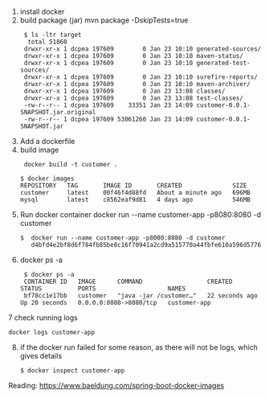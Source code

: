 
1. install docker
2. build package (jar)
   mvn package -DskipTests=true
   ``` 
    $ ls -ltr target
     total 51860
    drwxr-xr-x 1 dcpea 197609        0 Jan 23 10:10 generated-sources/
    drwxr-xr-x 1 dcpea 197609        0 Jan 23 10:10 maven-status/
    drwxr-xr-x 1 dcpea 197609        0 Jan 23 10:10 generated-test-sources/
    drwxr-xr-x 1 dcpea 197609        0 Jan 23 10:10 surefire-reports/
    drwxr-xr-x 1 dcpea 197609        0 Jan 23 10:10 maven-archiver/
    drwxr-xr-x 1 dcpea 197609        0 Jan 23 13:08 classes/
    drwxr-xr-x 1 dcpea 197609        0 Jan 23 13:08 test-classes/
    -rw-r--r-- 1 dcpea 197609    33351 Jan 23 14:09 customer-0.0.1-SNAPSHOT.jar.original
    -rw-r--r-- 1 dcpea 197609 53061260 Jan 23 14:09 customer-0.0.1-SNAPSHOT.jar
   ```
3. Add a dockerfile
4. build image
   ```
    docker build -t customer .
   ```   
   ```
   $ docker images
   REPOSITORY   TAG       IMAGE ID       CREATED              SIZE
   customer     latest    00f46f4d88fd   About a minute ago   696MB
   mysql        latest    c8562eaf9d81   4 days ago           546MB
   ```
5. Run docker container
   docker run --name customer-app -p8080:8080 -d customer
   ```
   $  docker run --name customer-app -p8080:8080 -d customer
      d4bfd4e2bf8d6f784fb85be8c16f70941a2cd9a515770a44fbfe610a596d5776
   ```
6. docker ps -a
   ```
    $ docker ps -a
    CONTAINER ID   IMAGE      COMMAND                  CREATED          STATUS          PORTS                    NAMES
    bf78cc1e17bb   customer   "java -jar /customer…"   22 seconds ago   Up 20 seconds   0.0.0.0:8080->8080/tcp   customer-app
   ```
7 check running logs
   ```
  docker logs customer-app
  ```
8. if the docker run failed for some reason, as there will not be logs, which gives details
    ```
    $ docker inspect customer-app
    ```
Reading: https://www.baeldung.com/spring-boot-docker-images